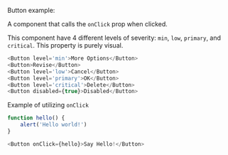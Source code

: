 Button example:

A component that calls the `onClick` prop when clicked.

This component have 4 different levels of severity: `min`, `low`, `primary`, and `critical`. This property is purely visual.

```js
<Button level='min'>More Options</Button>
<Button>Revise</Button>
<Button level='low'>Cancel</Button>
<Button level='primary'>OK</Button>
<Button level='critical'>Delete</Button>
<Button disabled={true}>Disabled</Button>
```

Example of utilizing `onClick`
```js
function hello() {
    alert('Hello world!')
}

<Button onClick={hello}>Say Hello!</Button>
```
